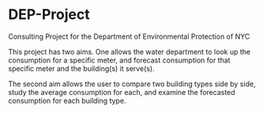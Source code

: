 # DEP-Project
Consulting Project for the Department of Environmental Protection of NYC

This project has two aims. One allows the water department to look up the consumption for a specific meter,
and forecast consumption for that specific meter and the building(s) it serve(s).

The second aim allows the user to compare two building types side by side, study the average consumption for each,
and examine the forecasted consumption for each building type.

